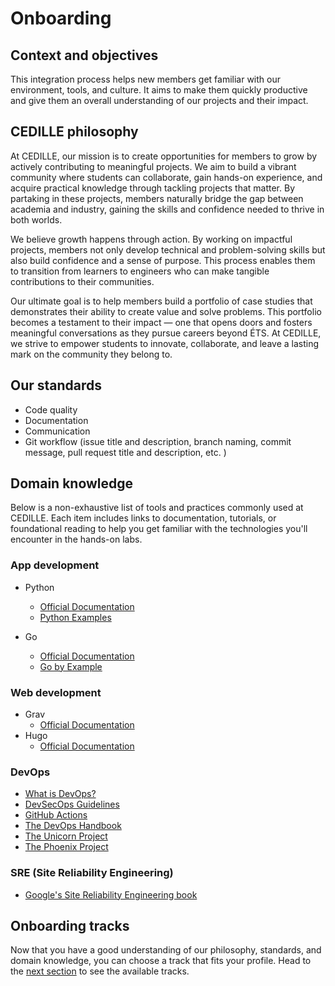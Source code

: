 # Onboarding

## Context and objectives

This integration process helps new members get familiar with our environment,
tools, and culture. It aims to make them quickly productive and give them an
overall understanding of our projects and their impact.

## CEDILLE philosophy

At CEDILLE, our mission is to create opportunities for members to grow by
actively contributing to meaningful projects. We aim to build a vibrant
community where students can collaborate, gain hands-on experience, and acquire
practical knowledge through tackling projects that matter. By partaking in these
projects, members naturally bridge the gap between academia and industry,
gaining the skills and confidence needed to thrive in both worlds.

We believe growth happens through action. By working on impactful projects,
members not only develop technical and problem-solving skills but also build
confidence and a sense of purpose. This process enables them to transition from
learners to engineers who can make tangible contributions to their communities.

Our ultimate goal is to help members build a portfolio of case studies that
demonstrates their ability to create value and solve problems. This portfolio
becomes a testament to their impact — one that opens doors and fosters
meaningful conversations as they pursue careers beyond ÉTS. At CEDILLE, we
strive to empower students to innovate, collaborate, and leave a lasting mark on
the community they belong to.

## Our standards

- Code quality
- Documentation
- Communication
- Git workflow (issue title and description, branch naming, commit message, pull
  request title and description, etc. )

## Domain knowledge

Below is a non-exhaustive list of tools and practices commonly used at CEDILLE.
Each item includes links to documentation, tutorials, or foundational reading to
help you get familiar with the technologies you'll encounter in the hands-on
labs.

### App development

* Python
  * [Official Documentation](https://docs.python.org/3/tutorial/index.html)
  * [Python Examples](https://www.w3schools.com/python/python_examples.asp)

* Go
  * [Official Documentation](https://go.dev/doc/)
  * [Go by Example](https://gobyexample.com/)

### Web development

* Grav
  * [Official Documentation](https://learn.getgrav.org/17/basics/what-is-grav)
* Hugo
  * [Official Documentation](https://gohugo.io/about/introduction/)

### DevOps

* [What is DevOps?](https://github.com/resources/articles/devops/what-is-devops)
* [DevSecOps
  Guidelines](https://owasp.org/www-project-devsecops-guideline/latest/00a-Overview)
* [GitHub Actions](https://docs.github.com/en/actions)
* [The DevOps
  Handbook](https://books.google.ca/books/about/The_DevOps_Handbook.html?id=8kRDEAAAQBAJ&redir_esc=y)
* [The Unicorn
  Project](https://www.google.ca/books/edition/The_Unicorn_Project/kNSSDwAAQBAJ?hl=en&gbpv=1&printsec=frontcover)
* [The Phoenix
  Project](https://books.google.ca/books/about/The_Phoenix_Project.html?id=mqXomAEACAAJ&redir_esc=y)

### SRE (Site Reliability Engineering)

* [Google's Site Reliability Engineering
  book](https://sre.google/sre-book/table-of-contents/)

## Onboarding tracks

Now that you have a good understanding of our philosophy, standards, and domain
knowledge, you can choose a track that fits your profile. Head to the [next
section](./tracks/index.md) to see the available tracks.

